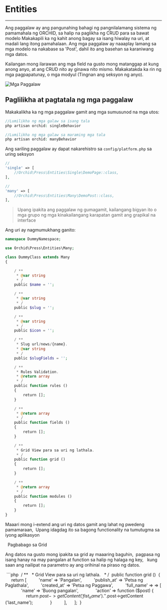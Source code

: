 # Entities
----------

Ang paggalaw ay ang pangunahing bahagi ng pangnilalamang sistema ng pamamahala ng ORCHID, sa halip na paglikha ng CRUD para sa bawat modelo
Makakapili ka ng kahit anong bagay sa isang hiwalay na uri, at madali lang itong pamahalaan. Ang mga paggalaw ay naaaplay lamang sa
mga modelo na nakabase sa 'Post', dahil ito ang basehan sa karaniwang mga datos.

Kailangan mong ilarawan ang mga field na gusto mong matanggap at kung anong anyo, at ang CRUD nito ay ginawa nito mismo.
Makakatakda ka rin ng mga pagpapatunay, o mga modyul (Tingnan ang seksyon ng anyo).

![Mga Paggalaw](https://orchid.software/img/scheme/entities.jpg)

## Paglilikha at pagtatala ng mga paggalaw


Makakalikha ka ng mga paggalaw gamit ang mga sumusunod na mga utos:

```php
//Lumilikha ng mga galaw sa isang tala
php artisan orchid: singleBehavior

//Lumilikha ng mga galaw sa maraming mga tala
php artisan orchid: manyBehavior
```

Ang sariling paggalaw ay dapat nakarehistro sa `config/platform.php` sa uring seksyon


```php
//
'single' => [
    //Orchid\Press\Entities\Single\DemoPage::class,
],

//
'many' => [
    //Orchid\Press\Entities\Many\DemoPost::class,
],
```

> Upang ipakita ang paggalaw ng gumagamit, kailangang bigyan ito
o mga grupo ng mga kinakailangang karapatan gamit ang grapikal na interface

Ang uri ay nagmumukhang ganito:

```php
namespace DummyNamespace;

use Orchid\Press\Entities\Many;

class DummyClass extends Many
{

    / **
     * @var string
     * /
    public $name = '';

    / **
     * @var string
     * /
    public $slug = '';

    / **
     * @var string
     * /
    public $icon = '';

    / **
     * Slug url/news/{name}.
     * @var string
     * /
    public $slugFields = '';

    / **
     * Rules Validation.
     * @return array
     * /
    public function rules ()
    {
        return [];
    }

    / **
     * @return array
     * /
    public function fields ()
    {
        return [];
    }

    / **
     * Grid View para sa uri ng lathala.
     * /
    public function grid ()
    {
        return [];
    }

    / **
     * @return array
     * /
    public function modules ()
    {
        return [];
    }
}

```

Maaari mong i-extend ang uri ng datos gamit ang lahat ng pwedeng pamamaraan,
 Upang idagdag ito sa bagong functionality na tumutugma sa iyong aplikasyon

 
Pagbabago sa Grid
 

Ang datos na gusto mong ipakita sa grid ay maaaring baguhin,
 pagpasa ng isang hanay na may pangalan at function sa halip ng halaga ng key,
  kung saan ang nailipat na parametro ay ang orihinal na piraso ng datos.

 ```php
 / **
  * Grid View para sa uri ng lathala.
  * /
 public function grid ()
 {
     return [
         'name' => 'Pangalan',
         'publish_at' => 'Petsa ng Paglathala',
         'created_at' => 'Petsa ng Paggawa',
         'full_name' => => [
             'name' => 'Buong pangalan',
             'action' => function ($post) {
                 return $post->getContent ('fist_name')
                  . ' '.
                  $post->getContent ('last_name');
             }
         ],
     ];
 }

```
